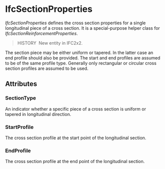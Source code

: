 # IfcSectionProperties

_IfcSectionProperties_ defines the cross section properties for a single longitudinal piece of a cross section. It is a special-purpose helper class for _IfcSectionReinforcementProperties_.

> HISTORY&nbsp; New entity in IFC2x2.

The section piece may be either uniform or tapered. In the latter case an end profile should also be provided. The start and end profiles are assumed to be of the same profile type. Generally only rectangular or circular cross section profiles are assumed to be used.

## Attributes

### SectionType
An indicator whether a specific piece of a cross section is uniform or tapered in longitudinal direction.

### StartProfile
The cross section profile at the start point of the longitudinal section.

### EndProfile
The cross section profile at the end point of the longitudinal section.
